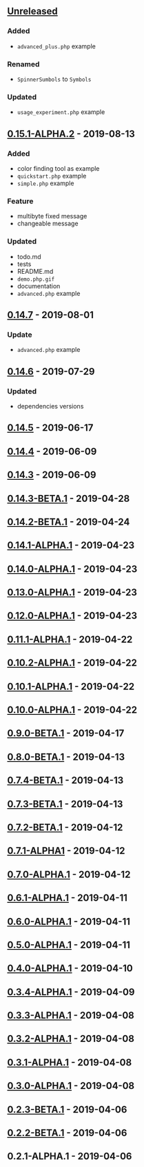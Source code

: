 <a name="unreleased"></a>
## [Unreleased]

### Added
- `advanced_plus.php` example

### Renamed
- `SpinnerSumbols` to `Symbols`

### Updated
- `usage_experiment.php` example


<a name="0.15.1-ALPHA.2"></a>
## [0.15.1-ALPHA.2] - 2019-08-13
### Added
- color finding tool as example
- `quickstart.php` example
- `simple.php` example

### Feature
- multibyte fixed message
- changeable message

### Updated
- todo.md
- tests
- README.md
- `demo.php.gif`
- documentation
- `advanced.php` example


<a name="0.14.7"></a>
## [0.14.7] - 2019-08-01
### Update
- `advanced.php` example


<a name="0.14.6"></a>
## [0.14.6] - 2019-07-29
### Updated
- dependencies versions


<a name="0.14.5"></a>
## [0.14.5] - 2019-06-17

<a name="0.14.4"></a>
## [0.14.4] - 2019-06-09

<a name="0.14.3"></a>
## [0.14.3] - 2019-06-09

<a name="0.14.3-BETA.1"></a>
## [0.14.3-BETA.1] - 2019-04-28

<a name="0.14.2-BETA.1"></a>
## [0.14.2-BETA.1] - 2019-04-24

<a name="0.14.1-ALPHA.1"></a>
## [0.14.1-ALPHA.1] - 2019-04-23

<a name="0.14.0-ALPHA.1"></a>
## [0.14.0-ALPHA.1] - 2019-04-23

<a name="0.13.0-ALPHA.1"></a>
## [0.13.0-ALPHA.1] - 2019-04-23

<a name="0.12.0-ALPHA.1"></a>
## [0.12.0-ALPHA.1] - 2019-04-23

<a name="0.11.1-ALPHA.1"></a>
## [0.11.1-ALPHA.1] - 2019-04-22

<a name="0.10.2-ALPHA.1"></a>
## [0.10.2-ALPHA.1] - 2019-04-22

<a name="0.10.1-ALPHA.1"></a>
## [0.10.1-ALPHA.1] - 2019-04-22

<a name="0.10.0-ALPHA.1"></a>
## [0.10.0-ALPHA.1] - 2019-04-22

<a name="0.9.0-BETA.1"></a>
## [0.9.0-BETA.1] - 2019-04-17

<a name="0.8.0-BETA.1"></a>
## [0.8.0-BETA.1] - 2019-04-13

<a name="0.7.4-BETA.1"></a>
## [0.7.4-BETA.1] - 2019-04-13

<a name="0.7.3-BETA.1"></a>
## [0.7.3-BETA.1] - 2019-04-13

<a name="0.7.2-BETA.1"></a>
## [0.7.2-BETA.1] - 2019-04-12

<a name="0.7.1-ALPHA1"></a>
## [0.7.1-ALPHA1] - 2019-04-12

<a name="0.7.0-ALPHA.1"></a>
## [0.7.0-ALPHA.1] - 2019-04-12

<a name="0.6.1-ALPHA.1"></a>
## [0.6.1-ALPHA.1] - 2019-04-11

<a name="0.6.0-ALPHA.1"></a>
## [0.6.0-ALPHA.1] - 2019-04-11

<a name="0.5.0-ALPHA.1"></a>
## [0.5.0-ALPHA.1] - 2019-04-11

<a name="0.4.0-ALPHA.1"></a>
## [0.4.0-ALPHA.1] - 2019-04-10

<a name="0.3.4-ALPHA.1"></a>
## [0.3.4-ALPHA.1] - 2019-04-09

<a name="0.3.3-ALPHA.1"></a>
## [0.3.3-ALPHA.1] - 2019-04-08

<a name="0.3.2-ALPHA.1"></a>
## [0.3.2-ALPHA.1] - 2019-04-08

<a name="0.3.1-ALPHA.1"></a>
## [0.3.1-ALPHA.1] - 2019-04-08

<a name="0.3.0-ALPHA.1"></a>
## [0.3.0-ALPHA.1] - 2019-04-08

<a name="0.2.3-BETA.1"></a>
## [0.2.3-BETA.1] - 2019-04-06

<a name="0.2.2-BETA.1"></a>
## [0.2.2-BETA.1] - 2019-04-06

<a name="0.2.1-ALPHA.1"></a>
## 0.2.1-ALPHA.1 - 2019-04-06

[Unreleased]: https://github.com/alecrabbit/php-console-spinner/compare/0.15.1-ALPHA.2...HEAD
[0.15.1-ALPHA.2]: https://github.com/alecrabbit/php-console-spinner/compare/0.14.7...0.15.1-ALPHA.2
[0.14.7]: https://github.com/alecrabbit/php-console-spinner/compare/0.14.6...0.14.7
[0.14.6]: https://github.com/alecrabbit/php-console-spinner/compare/0.14.5...0.14.6
[0.14.5]: https://github.com/alecrabbit/php-console-spinner/compare/0.14.4...0.14.5
[0.14.4]: https://github.com/alecrabbit/php-console-spinner/compare/0.14.3...0.14.4
[0.14.3]: https://github.com/alecrabbit/php-console-spinner/compare/0.14.3-BETA.1...0.14.3
[0.14.3-BETA.1]: https://github.com/alecrabbit/php-console-spinner/compare/0.14.2-BETA.1...0.14.3-BETA.1
[0.14.2-BETA.1]: https://github.com/alecrabbit/php-console-spinner/compare/0.14.1-ALPHA.1...0.14.2-BETA.1
[0.14.1-ALPHA.1]: https://github.com/alecrabbit/php-console-spinner/compare/0.14.0-ALPHA.1...0.14.1-ALPHA.1
[0.14.0-ALPHA.1]: https://github.com/alecrabbit/php-console-spinner/compare/0.13.0-ALPHA.1...0.14.0-ALPHA.1
[0.13.0-ALPHA.1]: https://github.com/alecrabbit/php-console-spinner/compare/0.12.0-ALPHA.1...0.13.0-ALPHA.1
[0.12.0-ALPHA.1]: https://github.com/alecrabbit/php-console-spinner/compare/0.11.1-ALPHA.1...0.12.0-ALPHA.1
[0.11.1-ALPHA.1]: https://github.com/alecrabbit/php-console-spinner/compare/0.10.2-ALPHA.1...0.11.1-ALPHA.1
[0.10.2-ALPHA.1]: https://github.com/alecrabbit/php-console-spinner/compare/0.10.1-ALPHA.1...0.10.2-ALPHA.1
[0.10.1-ALPHA.1]: https://github.com/alecrabbit/php-console-spinner/compare/0.10.0-ALPHA.1...0.10.1-ALPHA.1
[0.10.0-ALPHA.1]: https://github.com/alecrabbit/php-console-spinner/compare/0.9.0-BETA.1...0.10.0-ALPHA.1
[0.9.0-BETA.1]: https://github.com/alecrabbit/php-console-spinner/compare/0.8.0-BETA.1...0.9.0-BETA.1
[0.8.0-BETA.1]: https://github.com/alecrabbit/php-console-spinner/compare/0.7.4-BETA.1...0.8.0-BETA.1
[0.7.4-BETA.1]: https://github.com/alecrabbit/php-console-spinner/compare/0.7.3-BETA.1...0.7.4-BETA.1
[0.7.3-BETA.1]: https://github.com/alecrabbit/php-console-spinner/compare/0.7.2-BETA.1...0.7.3-BETA.1
[0.7.2-BETA.1]: https://github.com/alecrabbit/php-console-spinner/compare/0.7.1-ALPHA1...0.7.2-BETA.1
[0.7.1-ALPHA1]: https://github.com/alecrabbit/php-console-spinner/compare/0.7.0-ALPHA.1...0.7.1-ALPHA1
[0.7.0-ALPHA.1]: https://github.com/alecrabbit/php-console-spinner/compare/0.6.1-ALPHA.1...0.7.0-ALPHA.1
[0.6.1-ALPHA.1]: https://github.com/alecrabbit/php-console-spinner/compare/0.6.0-ALPHA.1...0.6.1-ALPHA.1
[0.6.0-ALPHA.1]: https://github.com/alecrabbit/php-console-spinner/compare/0.5.0-ALPHA.1...0.6.0-ALPHA.1
[0.5.0-ALPHA.1]: https://github.com/alecrabbit/php-console-spinner/compare/0.4.0-ALPHA.1...0.5.0-ALPHA.1
[0.4.0-ALPHA.1]: https://github.com/alecrabbit/php-console-spinner/compare/0.3.4-ALPHA.1...0.4.0-ALPHA.1
[0.3.4-ALPHA.1]: https://github.com/alecrabbit/php-console-spinner/compare/0.3.3-ALPHA.1...0.3.4-ALPHA.1
[0.3.3-ALPHA.1]: https://github.com/alecrabbit/php-console-spinner/compare/0.3.2-ALPHA.1...0.3.3-ALPHA.1
[0.3.2-ALPHA.1]: https://github.com/alecrabbit/php-console-spinner/compare/0.3.1-ALPHA.1...0.3.2-ALPHA.1
[0.3.1-ALPHA.1]: https://github.com/alecrabbit/php-console-spinner/compare/0.3.0-ALPHA.1...0.3.1-ALPHA.1
[0.3.0-ALPHA.1]: https://github.com/alecrabbit/php-console-spinner/compare/0.2.3-BETA.1...0.3.0-ALPHA.1
[0.2.3-BETA.1]: https://github.com/alecrabbit/php-console-spinner/compare/0.2.2-BETA.1...0.2.3-BETA.1
[0.2.2-BETA.1]: https://github.com/alecrabbit/php-console-spinner/compare/0.2.1-ALPHA.1...0.2.2-BETA.1
